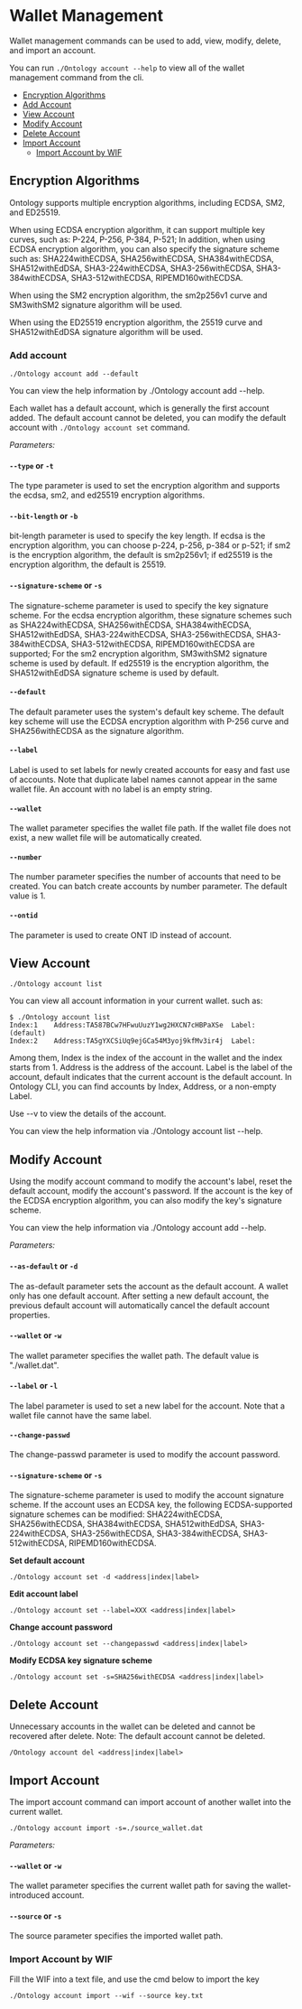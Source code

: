 
# Wallet Management

Wallet management commands can be used to add, view, modify, delete, and import an account.

You can run `./Ontology account --help` to view all of the wallet management command from the cli.

* [Encryption Algorithms](#encryption-algorithms)
* [Add Account](#add-account)
* [View Account](#view-account)
* [Modify Account](#modify-account)
* [Delete Account](#delete-account)
* [Import Account](#import-account)
	* [Import Account by WIF](#import-account-by-wif)

## Encryption Algorithms

Ontology supports multiple encryption algorithms, including ECDSA, SM2, and ED25519.

When using ECDSA encryption algorithm, it can support multiple key curves, such as: P-224, P-256, P-384, P-521; In addition, when using ECDSA encryption algorithm, you can also specify the signature scheme such as: SHA224withECDSA, SHA256withECDSA, SHA384withECDSA, SHA512withEdDSA, SHA3-224withECDSA, SHA3-256withECDSA, SHA3-384withECDSA, SHA3-512withECDSA, RIPEMD160withECDSA.

When using the SM2 encryption algorithm, the sm2p256v1 curve and SM3withSM2 signature algorithm will be used.

When using the ED25519 encryption algorithm, the 25519 curve and SHA512withEdDSA signature algorithm will be used.


### Add account

```
./Ontology account add --default
```

You can view the help information by ./Ontology account add --help.

Each wallet has a default account, which is generally the first account added. The default account cannot be deleted, you can modify the default account with `./Ontology account set` command.

*Parameters:*

#### `--type` or `-t`
The type parameter is used to set the encryption algorithm and supports the ecdsa, sm2, and ed25519 encryption algorithms.

#### `--bit-length` or `-b`
bit-length parameter is used to specify the key length. If ecdsa is the encryption algorithm, you can choose p-224, p-256, p-384 or p-521; if sm2 is the encryption algorithm, the default is sm2p256v1; if ed25519 is the encryption algorithm, the default is 25519.

#### `--signature-scheme` or `-s`
The signature-scheme parameter is used to specify the key signature scheme. For the ecdsa encryption algorithm, these signature schemes such as SHA224withECDSA, SHA256withECDSA, SHA384withECDSA, SHA512withEdDSA, SHA3-224withECDSA, SHA3-256withECDSA, SHA3-384withECDSA, SHA3-512withECDSA, RIPEMD160withECDSA are supported; For the sm2 encryption algorithm, SM3withSM2 signature scheme is used by default. If ed25519 is the encryption algorithm, the SHA512withEdDSA signature scheme is used by default.

#### `--default`
The default parameter uses the system's default key scheme. The default key scheme will use the ECDSA encryption algorithm with P-256 curve and SHA256withECDSA as the signature algorithm.

#### `--label`
Label is used to set labels for newly created accounts for easy and fast use of accounts. Note that duplicate label names cannot appear in the same wallet file. An account with no label is an empty string.

#### `--wallet`
The wallet parameter specifies the wallet file path. If the wallet file does not exist, a new wallet file will be automatically created.

#### `--number`
The number parameter specifies the number of accounts that need to be created. You can batch create accounts by number parameter. The default value is 1.

#### `--ontid`
The parameter is used to create ONT ID instead of account.


##  View Account

```
./Ontology account list
```

You can view all account information in your current wallet. such as:

```
$ ./Ontology account list
Index:1    Address:TA587BCw7HFwuUuzY1wg2HXCN7cHBPaXSe  Label: (default)
Index:2    Address:TA5gYXCSiUq9ejGCa54M3yoj9kfMv3ir4j  Label:
```

Among them, Index is the index of the account in the wallet and the index starts from 1. Address is the address of the account. Label is the label of the account, default indicates that the current account is the default account.
In Ontology CLI, you can find accounts by Index, Address, or a non-empty Label.

Use --v to view the details of the account.

You can view the help information via ./Ontology account list --help.


##  Modify Account

Using the modify account command to modify the account's label, reset the default account, modify the account's password. If the account is the key of the ECDSA encryption algorithm, you can also modify the key's signature scheme.

You can view the help information via ./Ontology account add --help.

*Parameters:*

#### `--as-default` or `-d`
The as-default parameter sets the account as the default account. A wallet only has one default account. After setting a new default account, the previous default account will automatically cancel the default account properties.

#### `--wallet` or `-w`
The wallet parameter specifies the wallet path. The default value is "./wallet.dat".

#### `--label` or `-l`
The label parameter is used to set a new label for the account. Note that a wallet file cannot have the same label.

#### `--change-passwd`
The change-passwd parameter is used to modify the account password.

#### `--signature-scheme` or `-s`
The signature-scheme parameter is used to modify the account signature scheme. If the account uses an ECDSA key, the following ECDSA-supported signature schemes can be modified: SHA224withECDSA, SHA256withECDSA, SHA384withECDSA, SHA512withEdDSA, SHA3-224withECDSA, SHA3-256withECDSA, SHA3-384withECDSA, SHA3-512withECDSA, RIPEMD160withECDSA.

**Set default account**

```
./Ontology account set -d <address|index|label>
```
**Edit account label**

```
./Ontology account set --label=XXX <address|index|label>
```
**Change account password**

```
./Ontology account set --changepasswd <address|index|label>
```

**Modify ECDSA key signature scheme**

```
./Ontology account set -s=SHA256withECDSA <address|index|label>
```


##  Delete Account

Unnecessary accounts in the wallet can be deleted and cannot be recovered after delete. Note: The default account cannot be deleted.

```
/Ontology account del <address|index|label>
```


##  Import Account

The import account command can import account of another wallet into the current wallet.
```
./Ontology account import -s=./source_wallet.dat
```

*Parameters:*

#### `--wallet` or `-w`
The wallet parameter specifies the current wallet path for saving the wallet-introduced account.

#### `--source` or `-s`
The source parameter specifies the imported wallet path.


### Import Account by WIF
Fill the WIF into a text file, and use the cmd below to import the key
```
./Ontology account import --wif --source key.txt
```
